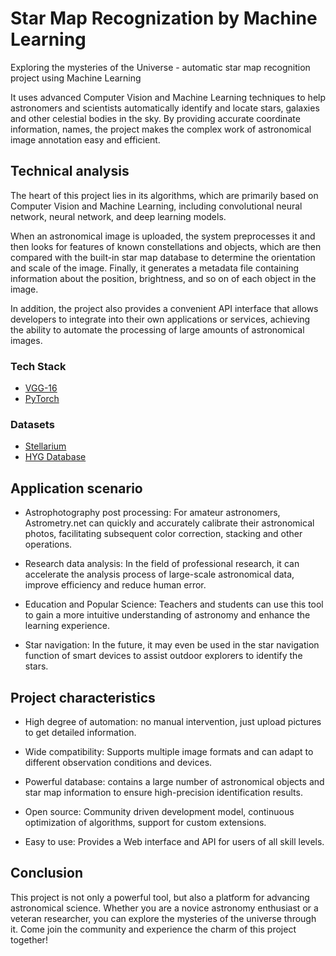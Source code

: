 # Star Map Recognization by Machine Learning

Exploring the mysteries of the Universe - automatic star map recognition project using Machine Learning 

It uses advanced Computer Vision and Machine Learning techniques to help astronomers and scientists automatically identify and locate stars, galaxies and other celestial bodies in the sky. By providing accurate coordinate information, names, the project makes the complex work of astronomical image annotation easy and efficient. 
 
## Technical analysis 
The heart of this project lies in its algorithms, which are primarily based on Computer Vision and Machine Learning, including convolutional neural network, neural network, and deep learning models. 

When an astronomical image is uploaded, the system preprocesses it and then looks for features of known constellations and objects, which are then compared with the built-in star map database to determine the orientation and scale of the image. Finally, it generates a metadata file containing information about the position, brightness, and so on of each object in the image. 
 
In addition, the project also provides a convenient API interface that allows developers to integrate into their own applications or services, achieving the ability to automate the processing of large amounts of astronomical images. 

### Tech Stack
- [VGG-16](https://arxiv.org/abs/1409.1556)
- [PyTorch](https://pytorch.org/)

### Datasets
- [Stellarium](https://stellarium.org/) 
- [HYG Database](https://www.astronexus.com/hyg) 

 
## Application scenario 
- Astrophotography post processing: For amateur astronomers, Astrometry.net can quickly and accurately calibrate their astronomical photos, facilitating subsequent color correction, stacking and other operations. 
 
- Research data analysis: In the field of professional research, it can accelerate the analysis process of large-scale astronomical data, improve efficiency and reduce human error. 
 
- Education and Popular Science: Teachers and students can use this tool to gain a more intuitive understanding of astronomy and enhance the learning experience. 
 
- Star navigation: In the future, it may even be used in the star navigation function of smart devices to assist outdoor explorers to identify the stars. 
 
## Project characteristics 
- High degree of automation: no manual intervention, just upload pictures to get detailed information. 
 
- Wide compatibility: Supports multiple image formats and can adapt to different observation conditions and devices. 
 
- Powerful database: contains a large number of astronomical objects and star map information to ensure high-precision identification results. 
 
- Open source: Community driven development model, continuous optimization of algorithms, support for custom extensions. 
 
- Easy to use: Provides a Web interface and API for users of all skill levels. 
 
## Conclusion 
This project is not only a powerful tool, but also a platform for advancing astronomical science. Whether you are a novice astronomy enthusiast or a veteran researcher, you can explore the mysteries of the universe through it. Come join the community and experience the charm of this project together! 